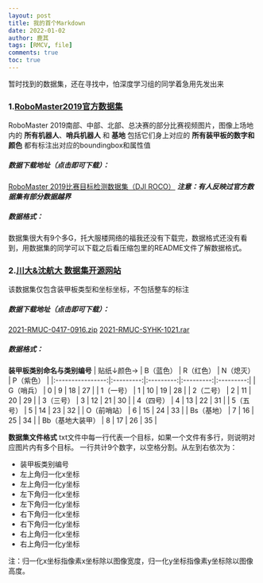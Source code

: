 ```yaml
---
layout: post
title: 我的首个Markdown
date: 2022-01-02
author: 鹿其
tags: [RMCV, file]
comments: true
toc: true
---
```

暂时找到的数据集，还在寻找中，怕深度学习组的同学着急用先发出来
### 1.[RoboMaster2019官方数据集](https://bbs.robomaster.com/forum.php?mod=viewthread&tid=9678&fromuid=63837)
RoboMaster 2019南部、中部、北部、总决赛的部分比赛视频图片，图像上场地内的 __所有机器人__、__哨兵机器人__ 和 __基地__ 包括它们身上对应的 __所有装甲板的数字和颜色__ 都有标注出对应的boundingbox和属性值
##### 数据下载地址（点击即可下载）：
[RoboMaster 2019比赛目标检测数据集（DJI ROCO）](https://terra-1-g.djicdn.com/b2a076471c6c4b72b574a977334d3e05/resources/DJI%20ROCO.zip)
___注意：有人反映过官方数据集有部分数据越界___
##### 数据格式：
数据集很大有9个多G，托大服楼网络的福我还没有下载完，数据格式还没有看到，用数据集的同学可以下载之后看压缩包里的README文件了解数据格式。
### 2.[川大&沈航大 数据集开源网站](https://rmcv.52pika.cn/#/rmcv)
该数据集仅包含装甲板类型和坐标坐标，不包括整车的标注
##### 数据下载地址（点击即可下载）：
[2021-RMUC-0417-0916.zip](https://rmcv.52pika.cn/api/files/rmcv/%E5%B8%A6%E6%A0%87%E7%AD%BE%E7%9A%84%E6%95%B0%E6%8D%AE%E9%9B%86/%E4%B8%8A%E4%BA%A4%E6%A0%BC%E5%BC%8F/2021-RMUC-0417-0916.zip)
[2021-RMUC-SYHK-1021.rar](https://rmcv.52pika.cn/api/files/rmcv/%E5%B8%A6%E6%A0%87%E7%AD%BE%E7%9A%84%E6%95%B0%E6%8D%AE%E9%9B%86/%E4%B8%8A%E4%BA%A4%E6%A0%BC%E5%BC%8F/2021-RMUC-SYHK-1021.rar)
##### 数据格式：
__装甲板类别命名与类别编号__
|    贴纸↓颜色→    | B（蓝色） | R（红色） | N（熄灭） | P（紫色） |
|:----------------:|:---------:|:---------:|:---------:|:---------:|
| G（哨兵）        | 0         | 9         | 18        | 27        |
| 1（一号）        | 1         | 10        | 19        | 28        |
| 2（二号）        | 2         | 11        | 20        | 29        |
| 3（三号）        | 3         | 12        | 21        | 30        |
| 4（四号）        | 4         | 13        | 22        | 31        |
| 5（五号）        | 5         | 14        | 23        | 32        |
| O（前哨站）      | 6         | 15        | 24        | 33        |
| Bs（基地）       | 7         | 16        | 25        | 34        |
| Bb（基地大装甲） | 8         | 17        | 26        | 35        |

__数据集文件格式__
txt文件中每一行代表一个目标，如果一个文件有多行，则说明对应图片内有多个目标。
一行共计9个数字，以空格分割。从左到右依次为：
- 装甲板类别编号
- 左上角归一化x坐标
- 左上角归一化y坐标
- 左下角归一化x坐标
- 左下角归一化y坐标
- 右下角归一化x坐标
- 右下角归一化y坐标
- 右上角归一化x坐标
- 右上角归一化y坐标

注：归一化x坐标指像素x坐标除以图像宽度，归一化y坐标指像素y坐标除以图像高度。
